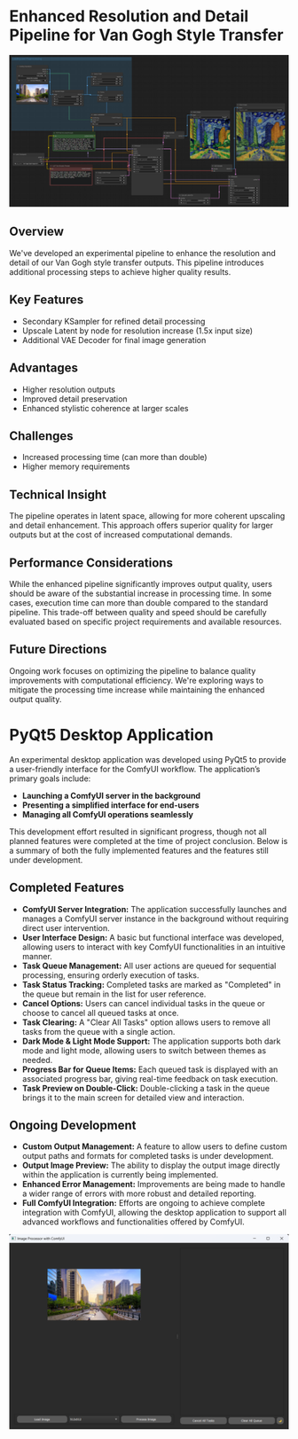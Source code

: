 # Enhanced Resolution and Detail Pipeline for Van Gogh Style Transfer

![ComfyUI_Workflow](experimental_workflow.png)

## Overview
We've developed an experimental pipeline to enhance the resolution and detail of our Van Gogh style transfer outputs. This pipeline introduces additional processing steps to achieve higher quality results.

## Key Features
- Secondary KSampler for refined detail processing
- Upscale Latent by node for resolution increase (1.5x input size)
- Additional VAE Decoder for final image generation

## Advantages
- Higher resolution outputs
- Improved detail preservation
- Enhanced stylistic coherence at larger scales

## Challenges
- Increased processing time (can more than double)
- Higher memory requirements

## Technical Insight
The pipeline operates in latent space, allowing for more coherent upscaling and detail enhancement. This approach offers superior quality for larger outputs but at the cost of increased computational demands.

## Performance Considerations
While the enhanced pipeline significantly improves output quality, users should be aware of the substantial increase in processing time. In some cases, execution time can more than double compared to the standard pipeline. This trade-off between quality and speed should be carefully evaluated based on specific project requirements and available resources.

## Future Directions
Ongoing work focuses on optimizing the pipeline to balance quality improvements with computational efficiency. We're exploring ways to mitigate the processing time increase while maintaining the enhanced output quality.
# PyQt5 Desktop Application

An experimental desktop application was developed using PyQt5 to provide a user-friendly interface for the ComfyUI workflow. The application’s primary goals include:

- **Launching a ComfyUI server in the background**
- **Presenting a simplified interface for end-users**
- **Managing all ComfyUI operations seamlessly**

This development effort resulted in significant progress, though not all planned features were completed at the time of project conclusion. Below is a summary of both the fully implemented features and the features still under development.

## Completed Features
- **ComfyUI Server Integration:** The application successfully launches and manages a ComfyUI server instance in the background without requiring direct user intervention.
- **User Interface Design:** A basic but functional interface was developed, allowing users to interact with key ComfyUI functionalities in an intuitive manner.
- **Task Queue Management:** All user actions are queued for sequential processing, ensuring orderly execution of tasks.
- **Task Status Tracking:** Completed tasks are marked as "Completed" in the queue but remain in the list for user reference.
- **Cancel Options:** Users can cancel individual tasks in the queue or choose to cancel all queued tasks at once.
- **Task Clearing:** A "Clear All Tasks" option allows users to remove all tasks from the queue with a single action.
- **Dark Mode & Light Mode Support:** The application supports both dark mode and light mode, allowing users to switch between themes as needed.
- **Progress Bar for Queue Items:** Each queued task is displayed with an associated progress bar, giving real-time feedback on task execution.
- **Task Preview on Double-Click:** Double-clicking a task in the queue brings it to the main screen for detailed view and interaction.

## Ongoing Development
- **Custom Output Management:** A feature to allow users to define custom output paths and formats for completed tasks is under development.
- **Output Image Preview:** The ability to display the output image directly within the application is currently being implemented.
- **Enhanced Error Management:** Improvements are being made to handle a wider range of errors with more robust and detailed reporting.
- **Full ComfyUI Integration:** Efforts are ongoing to achieve complete integration with ComfyUI, allowing the desktop application to support all advanced workflows and functionalities offered by ComfyUI.



![Application Screenshot](./images/app_screen.png)
